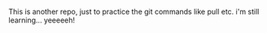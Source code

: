 This is another repo, just to practice the git commands like pull etc.
i'm still learning...
yeeeeeh!
